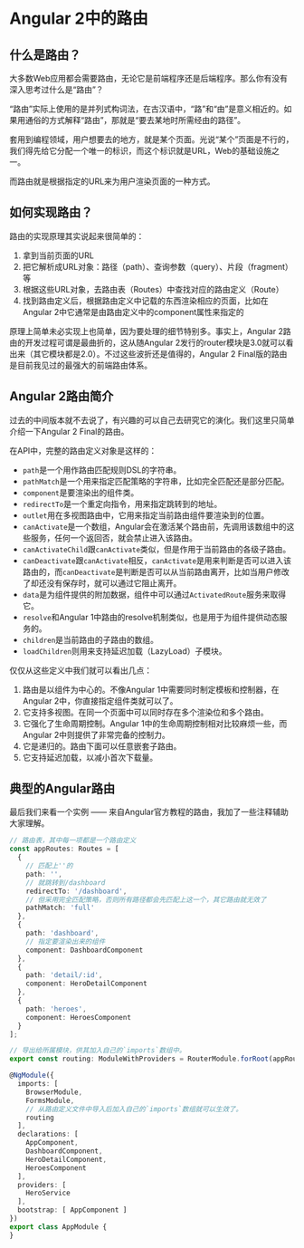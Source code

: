 # Angular 2中的路由

## 什么是路由？

大多数Web应用都会需要路由，无论它是前端程序还是后端程序。那么你有没有深入思考过什么是“路由”？

“路由”实际上使用的是并列式构词法，在古汉语中，“路”和“由”是意义相近的。如果用通俗的方式解释“路由”，那就是“要去某地时所需经由的路径”。

套用到编程领域，用户想要去的地方，就是某个页面。光说“某个”页面是不行的，我们得先给它分配一个唯一的标识，而这个标识就是URL，Web的基础设施之一。

而路由就是根据指定的URL来为用户渲染页面的一种方式。

## 如何实现路由？

路由的实现原理其实说起来很简单的：

1. 拿到当前页面的URL
1. 把它解析成URL对象：路径（path）、查询参数（query）、片段（fragment）等
1. 根据这些URL对象，去路由表（Routes）中查找对应的路由定义（Route）
1. 找到路由定义后，根据路由定义中记载的东西渲染相应的页面，比如在Angular 2中它通常是由路由定义中的component属性来指定的

原理上简单未必实现上也简单，因为要处理的细节特别多。事实上，Angular 2路由的开发过程可谓是最曲折的，这从随Angular 2发行的router模块是3.0就可以看出来（其它模块都是2.0）。不过这些波折还是值得的，Angular 2 Final版的路由是目前我见过的最强大的前端路由体系。

## Angular 2路由简介

过去的中间版本就不去说了，有兴趣的可以自己去研究它的演化。我们这里只简单介绍一下Angular 2 Final的路由。

在API中，完整的路由定义对象是这样的：

- `path`是一个用作路由匹配规则DSL的字符串。
- `pathMatch`是一个用来指定匹配策略的字符串，比如完全匹配还是部分匹配。
- `component`是要渲染出的组件类。
- `redirectTo`是一个重定向指令，用来指定跳转到的地址。
- `outlet`用在多视图路由中，它用来指定当前路由组件要渲染到的位置。
- `canActivate`是一个数组，Angular会在激活某个路由前，先调用该数组中的这些服务，任何一个返回否，就会禁止进入该路由。
- `canActivateChild`跟`canActivate`类似，但是作用于当前路由的各级子路由。
- `canDeactivate`跟`canActivate`相反，`canActivate`是用来判断是否可以进入该路由的，而`canDeactivate`是判断是否可以从当前路由离开，比如当用户修改了却还没有保存时，就可以通过它阻止离开。
- `data`是为组件提供的附加数据，组件中可以通过`ActivatedRoute`服务来取得它。
- `resolve`和Angular 1中路由的resolve机制类似，也是用于为组件提供动态服务的。
- `children`是当前路由的子路由的数组。
- `loadChildren`则用来支持延迟加载（LazyLoad）子模块。

仅仅从这些定义中我们就可以看出几点：

1. 路由是以组件为中心的。不像Angular 1中需要同时制定模板和控制器，在Angular 2中，你直接指定组件类就可以了。
1. 它支持多视图。在同一个页面中可以同时存在多个渲染位和多个路由。
1. 它强化了生命周期控制。Angular 1中的生命周期控制相对比较麻烦一些，而Angular 2中则提供了非常完备的控制力。
1. 它是递归的。路由下面可以任意嵌套子路由。
1. 它支持延迟加载，以减小首次下载量。

## 典型的Angular路由

最后我们来看一个实例 —— 来自Angular官方教程的路由，我加了一些注释辅助大家理解。
```typescript
// 路由表，其中每一项都是一个路由定义
const appRoutes: Routes = [
  {
    // 匹配上''的
    path: '',
    // 就跳转到/dashboard
    redirectTo: '/dashboard',
    // 但采用完全匹配策略，否则所有路径都会先匹配上这一个，其它路由就无效了
    pathMatch: 'full'
  },
  {
    path: 'dashboard',
    // 指定要渲染出来的组件
    component: DashboardComponent
  },
  {
    path: 'detail/:id',
    component: HeroDetailComponent
  },
  {
    path: 'heroes',
    component: HeroesComponent
  }
];

// 导出给所属模块，供其加入自己的`imports`数组中。
export const routing: ModuleWithProviders = RouterModule.forRoot(appRoutes);
```

```typescript
@NgModule({
  imports: [
    BrowserModule,
    FormsModule,
    // 从路由定义文件中导入后加入自己的`imports`数组就可以生效了。
    routing
  ],
  declarations: [
    AppComponent,
    DashboardComponent,
    HeroDetailComponent,
    HeroesComponent
  ],
  providers: [
    HeroService
  ],
  bootstrap: [ AppComponent ]
})
export class AppModule {
}
```
